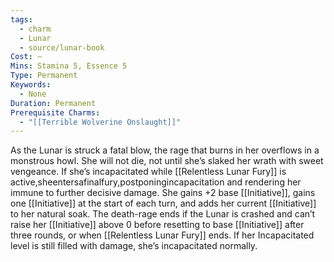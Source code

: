 ```yaml
---
tags:
  - charm
  - Lunar
  - source/lunar-book
Cost: —
Mins: Stamina 5, Essence 5
Type: Permanent
Keywords:
  - None
Duration: Permanent
Prerequisite Charms:
  - "[[Terrible Wolverine Onslaught]]"
---
```

As the Lunar is struck a fatal blow, the rage that burns in her overflows in a monstrous howl. She will not die, not until she’s slaked her wrath with sweet vengeance. If she’s incapacitated while [[Relentless Lunar Fury]] is active,sheentersafinalfury,postponingincapacitation and rendering her immune to further decisive damage. She gains +2 base [[Initiative]], gains one [[Initiative]] at the start of each turn, and adds her current [[Initiative]] to her natural soak. The death-rage ends if the Lunar is crashed and can’t raise her [[Initiative]] above 0 before resetting to base [[Initiative]] after three rounds, or when [[Relentless Lunar Fury]] ends. If her Incapacitated level is still filled with damage, she’s incapacitated normally.